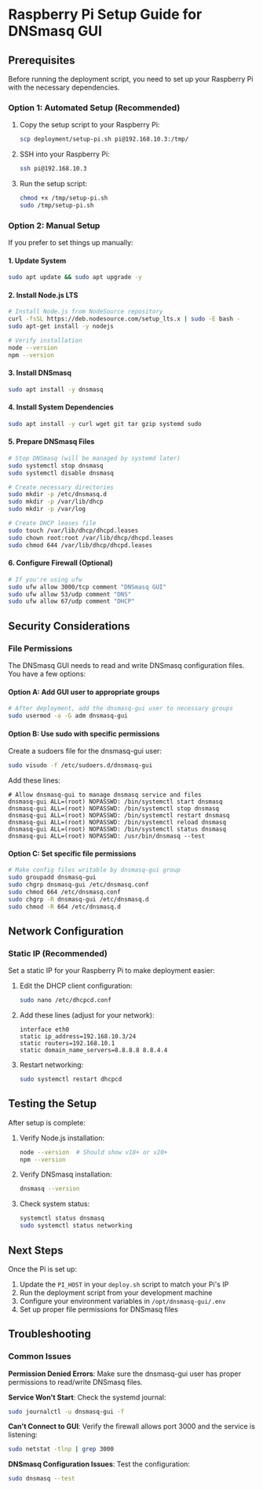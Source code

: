 # Raspberry Pi Setup Guide for DNSmasq GUI

## Prerequisites

Before running the deployment script, you need to set up your Raspberry Pi with the necessary dependencies.

### Option 1: Automated Setup (Recommended)

1. Copy the setup script to your Raspberry Pi:
   ```bash
   scp deployment/setup-pi.sh pi@192.168.10.3:/tmp/
   ```

2. SSH into your Raspberry Pi:
   ```bash
   ssh pi@192.168.10.3
   ```

3. Run the setup script:
   ```bash
   chmod +x /tmp/setup-pi.sh
   sudo /tmp/setup-pi.sh
   ```

### Option 2: Manual Setup

If you prefer to set things up manually:

#### 1. Update System
```bash
sudo apt update && sudo apt upgrade -y
```

#### 2. Install Node.js LTS
```bash
# Install Node.js from NodeSource repository
curl -fsSL https://deb.nodesource.com/setup_lts.x | sudo -E bash -
sudo apt-get install -y nodejs

# Verify installation
node --version
npm --version
```

#### 3. Install DNSmasq
```bash
sudo apt install -y dnsmasq
```

#### 4. Install System Dependencies
```bash
sudo apt install -y curl wget git tar gzip systemd sudo
```

#### 5. Prepare DNSmasq Files
```bash
# Stop DNSmasq (will be managed by systemd later)
sudo systemctl stop dnsmasq
sudo systemctl disable dnsmasq

# Create necessary directories
sudo mkdir -p /etc/dnsmasq.d
sudo mkdir -p /var/lib/dhcp
sudo mkdir -p /var/log

# Create DHCP leases file
sudo touch /var/lib/dhcp/dhcpd.leases
sudo chown root:root /var/lib/dhcp/dhcpd.leases
sudo chmod 644 /var/lib/dhcp/dhcpd.leases
```

#### 6. Configure Firewall (Optional)
```bash
# If you're using ufw
sudo ufw allow 3000/tcp comment "DNSmasq GUI"
sudo ufw allow 53/udp comment "DNS"
sudo ufw allow 67/udp comment "DHCP"
```

## Security Considerations

### File Permissions

The DNSmasq GUI needs to read and write DNSmasq configuration files. You have a few options:

#### Option A: Add GUI user to appropriate groups
```bash
# After deployment, add the dnsmasq-gui user to necessary groups
sudo usermod -a -G adm dnsmasq-gui
```

#### Option B: Use sudo with specific permissions
Create a sudoers file for the dnsmasq-gui user:

```bash
sudo visudo -f /etc/sudoers.d/dnsmasq-gui
```

Add these lines:
```
# Allow dnsmasq-gui to manage dnsmasq service and files
dnsmasq-gui ALL=(root) NOPASSWD: /bin/systemctl start dnsmasq
dnsmasq-gui ALL=(root) NOPASSWD: /bin/systemctl stop dnsmasq
dnsmasq-gui ALL=(root) NOPASSWD: /bin/systemctl restart dnsmasq
dnsmasq-gui ALL=(root) NOPASSWD: /bin/systemctl reload dnsmasq
dnsmasq-gui ALL=(root) NOPASSWD: /bin/systemctl status dnsmasq
dnsmasq-gui ALL=(root) NOPASSWD: /usr/bin/dnsmasq --test
```

#### Option C: Set specific file permissions
```bash
# Make config files writable by dnsmasq-gui group
sudo groupadd dnsmasq-gui
sudo chgrp dnsmasq-gui /etc/dnsmasq.conf
sudo chmod 664 /etc/dnsmasq.conf
sudo chgrp -R dnsmasq-gui /etc/dnsmasq.d
sudo chmod -R 664 /etc/dnsmasq.d
```

## Network Configuration

### Static IP (Recommended)

Set a static IP for your Raspberry Pi to make deployment easier:

1. Edit the DHCP client configuration:
   ```bash
   sudo nano /etc/dhcpcd.conf
   ```

2. Add these lines (adjust for your network):
   ```
   interface eth0
   static ip_address=192.168.10.3/24
   static routers=192.168.10.1
   static domain_name_servers=8.8.8.8 8.8.4.4
   ```

3. Restart networking:
   ```bash
   sudo systemctl restart dhcpcd
   ```

## Testing the Setup

After setup is complete:

1. Verify Node.js installation:
   ```bash
   node --version  # Should show v18+ or v20+
   npm --version
   ```

2. Verify DNSmasq installation:
   ```bash
   dnsmasq --version
   ```

3. Check system status:
   ```bash
   systemctl status dnsmasq
   sudo systemctl status networking
   ```

## Next Steps

Once the Pi is set up:

1. Update the `PI_HOST` in your `deploy.sh` script to match your Pi's IP
2. Run the deployment script from your development machine
3. Configure your environment variables in `/opt/dnsmasq-gui/.env`
4. Set up proper file permissions for DNSmasq files

## Troubleshooting

### Common Issues

**Permission Denied Errors**: Make sure the dnsmasq-gui user has proper permissions to read/write DNSmasq files.

**Service Won't Start**: Check the systemd journal:
```bash
sudo journalctl -u dnsmasq-gui -f
```

**Can't Connect to GUI**: Verify the firewall allows port 3000 and the service is listening:
```bash
sudo netstat -tlnp | grep 3000
```

**DNSmasq Configuration Issues**: Test the configuration:
```bash
sudo dnsmasq --test
```
